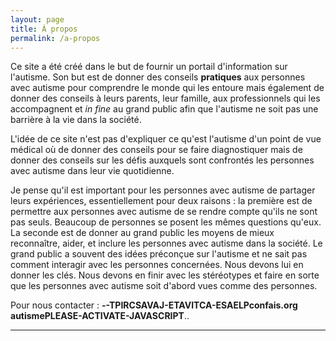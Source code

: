 ```yaml
---
layout: page
title: À propos
permalink: /a-propos
---
```


Ce site a été créé dans le but de fournir un portail d'information sur
l'autisme. Son but est de donner des conseils **pratiques** aux personnes avec autisme pour comprendre le monde qui les entoure
mais également de donner des conseils à leurs parents, leur famille, aux professionnels qui les accompagnent
et *in fine* au grand public afin que l'autisme ne soit pas une barrière à la vie dans la société.

L'idée de ce site n'est pas d'expliquer ce qu'est l'autisme d'un point de vue médical où de donner des conseils pour se faire diagnostiquer mais de donner des conseils sur
les défis auxquels sont confrontés les personnes avec autisme dans leur vie quotidienne.

Je pense qu'il est important pour les personnes avec autisme de partager leurs expériences, essentiellement pour deux raisons&nbsp;:
la première est de permettre aux personnes avec autisme de se rendre compte qu'ils ne sont pas seuls. Beaucoup de personnes
se posent les mêmes questions qu'eux.
La seconde est de donner au grand public les moyens 
de mieux reconnaître, aider, et inclure les personnes avec autisme dans la société.
Le grand public a souvent des idées préconçue sur l'autisme et ne sait pas comment
interagir avec  les personnes concernées. Nous devons lui en donner les clés.
Nous devons en finir avec les stéréotypes et faire en sorte que les personnes avec autisme soit d'abord vues comme des personnes.

Pour nous contacter&nbsp;: <strong><span class="contact"><span id="contact">PLEASE-ACTIVATE-JAVASCRIPT--TPIRCSAVAJ-ETAVITCA-ESAELP</span></span></strong>..

<script type="text/javascript">window.document.getElementById('contact').innerHTML = '@';</script>
<style type="text/css">
.contact {
	unicode-bidi: bidi-override;
	direction: rtl;
}

#contact:before { content: "gro.siafnoc"; }
#contact:after { content: "emsitua"; }
</style>
---

